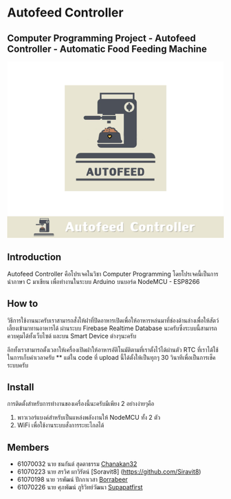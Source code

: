 # Autofeed Controller
## Computer Programming Project - Autofeed Controller - Automatic Food Feeding Machine
<img src="logo.png">
<img src="banner.jpg">

## Introduction
Autofeed Controller คือโปรเจคในวิชา Computer Programming โดยโปรเจคนี้เป็นการนำภาษา C มาเขียน
เพื่อทำงานในระบบ Arduino บนบอร์ด NodeMCU - ESP8266

## How to
วิธีการใช้งานนะครับเราสามารถสั่งให้ฝาที่ปิดอาหารเปิดเพื่อให้อาหารหล่นมาที่ช่องด้านล่างเพื่อให้สัตว์เลี้ยงเข้ามาทานอาหารได้
ผ่านระบบ Firebase Realtime Database นะครับซึ่งระบบนี้สามารถควบคุมได้ทั้งเว็บไซต์ และบน Smart Device ต่างๆนะครับ

อีกทั้งเราสามารถตั้งเวลาให้เครื่องเปิดฝาให้อาหารอัติโนมัติตามที่เราตั้งไว้ได้ผ่านตัว RTC ที่เราได้ใช้ในการเก็บค่าเวลาครับ
** แต่ใน code ที่ upload นี้ได้ตั้งให้เป็นทุกๆ 30 วินาทีเพื่อเป็นการเช็คระบบครับ

## Install
การติดตั้งสำหรับการทำงานของเครื่องนี้นะครับมีเพียง 2 อย่างง่ายๆคือ
1. พาวเวอร์แบงค์สำหรับเป็นแหล่งพลังงานให้ NodeMCU ทั้ง 2 ตัว
2. WiFi เพื่อใช้งานระบบสั่งการระยะไกลได้

## Members
- 61070032 นาย ชนกันต์ สุดตาธรรม [Chanakan32](https://github.com/Chanakan32)
- 61070223 นาย สรวิศ ผาวิรัตน์ [Soravit8] (https://github.com/Siravit8)
- 61070198 นาย วรพัฒน์ ปักกาเวสา [Borrabeer](https://github.com/borrabeer)
- 61070226 นาย ศุภพัฒน์ ภูริวิทย์วัฒนา [Supapatfirst](https://github.com/Supapatfirst)
